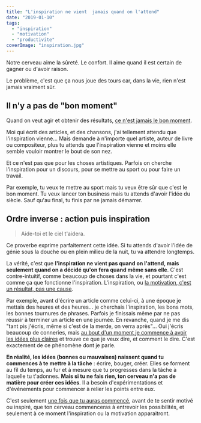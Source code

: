 ```yaml
---
title: "L'inspiration ne vient  jamais quand on l'attend"
date: "2019-01-10"
tags:
  - "inspiration"
  - "motivation"
  - "productivite"
coverImage: "inspiration.jpg"
---
```


Notre cerveau aime la sûreté. Le confort. Il aime quand il est certain de gagner ou d'avoir raison.

Le problème, c'est que ça nous joue des tours car, dans la vie, rien n'est jamais vraiment sûr.<!--more-->

## Il n'y a pas de "bon moment"

Quand on veut agir et obtenir des résultats, [ce n'est jamais le bon moment](https://tobal.fr/ce-nest-jamais-le-bon-moment/).

Moi qui écrit des articles, et des chansons, j'ai tellement attendu que l'inspiration vienne... Mais demande à n'importe quel artiste, auteur de livre ou compositeur, plus tu attends que l'inspiration vienne et moins elle semble vouloir montrer le bout de son nez.

Et ce n'est pas que pour les choses artistiques. Parfois on cherche l'inspiration pour un discours, pour se mettre au sport ou pour faire un travail.

Par exemple, tu veux te mettre au sport mais tu veux être sûr que c'est le bon moment. Tu veux lancer ton business mais tu attends d'avoir l'idée du siècle. Sauf qu'au final, tu finis par ne jamais démarrer.

## Ordre inverse : action puis inspiration

> Aide-toi et le ciel t'aidera.

Ce proverbe exprime parfaitement cette idée. Si tu attends d'avoir l'idée de génie sous la douche ou en plein milieu de la nuit, tu va attendre longtemps.

La vérité, c'est que **l'inspiration ne vient pas quand on l'attend, mais seulement quand on a décidé qu'on fera quand même sans elle**. C'est contre-intuitif, comme beaucoup de choses dans la vie, et pourtant c'est comme ça que fonctionne l'inspiration. L'inspiration, ou [la motivation, c'est un résultat, pas une cause](http://tobal.fr/fuck-la-motivation/).

Par exemple, avant d'écrire un article comme celui-ci, à une époque je mettais des heures et des heures... je cherchais l'inspiration, les bons mots, les bonnes tournures de phrases. Parfois je finissais même par ne pas réussir à terminer un article en une journée. En revanche, quand je me dis "tant pis j'écris, même si c'est de la merde, on verra après"... Oui j'écris beaucoup de conneries, mais [au bout d'un moment je commence à avoir les idées plus claires](https://tobal.fr/tu-veux-devenir-creatif-accepte-la-mediocrite/) et trouve ce que je veux dire, et comment le dire. C'est exactement de ce phénomène dont je parle.

**En réalité, les idées (bonnes ou mauvaises) naissent quand tu commences à te mettre à la tâche** : écrire, bouger, créer. Elles se forment au fil du temps, au fur et à mesure que tu progresses dans la tâche à laquelle tu t'adonnes. **Mais si tu ne fais rien, ton cerveau n'a pas de matière pour créer ces idées**. Il a besoin d'expérimentations et d'événements pour commencer à relier les points entre eux.

C'est seulement [une fois que tu auras commencé](https://tobal.fr/envie-de-faire-quelque-chose-fais-le-maintenant-just-do-it/), avant de te sentir motivé ou inspiré, que ton cerveau commenceras à entrevoir les possibilités, et seulement à ce moment l'inspiration ou la motivation apparaitront.
